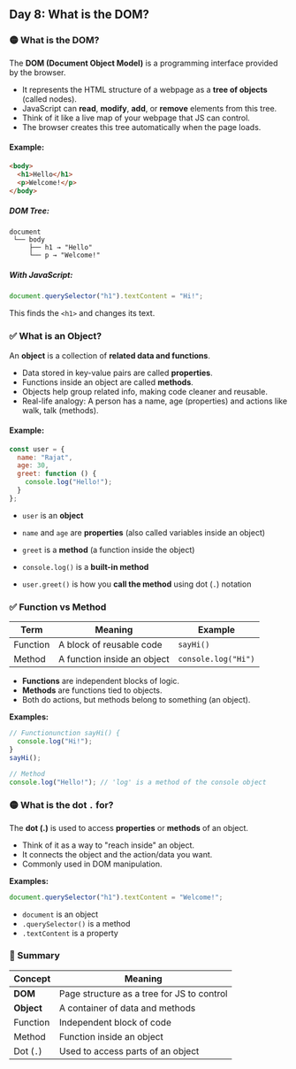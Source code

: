 <article class="day-block">

## Day 8: What is the DOM?

### 🟡 What is the DOM?

The **DOM (Document Object Model)** is a programming interface provided by the browser.

* It represents the HTML structure of a webpage as a **tree of objects** (called nodes).
* JavaScript can **read**, **modify**, **add**, or **remove** elements from this tree.
* Think of it like a live map of your webpage that JS can control.
* The browser creates this tree automatically when the page loads.

#### Example:

```html
<body>
  <h1>Hello</h1>
  <p>Welcome!</p>
</body>
```

##### DOM Tree:

<div class="small-grey-block">

```
document
 └── body
     ├── h1 → "Hello"
     └── p → "Welcome!"
```

</div>

##### With JavaScript:

```js
document.querySelector("h1").textContent = "Hi!";
```

This finds the `<h1>` and changes its text.

<div class="section-break"></div>

### ✅ What is an Object?

An **object** is a collection of **related data and functions**.

* Data stored in key-value pairs are called **properties**.
* Functions inside an object are called **methods**.
* Objects help group related info, making code cleaner and reusable.
* Real-life analogy: A person has a name, age (properties) and actions like walk, talk (methods).

#### Example:

```js
const user = {
  name: "Rajat",
  age: 30,
  greet: function () {
    console.log("Hello!");
  }
};
```
- `user` is an **object**

- `name` and `age` are **properties** (also called variables inside an object)

- `greet` is a **method** (a function inside the object)

- `console.log()` is a **built-in method**

- `user.greet()` is how you **call the method** using dot (`.`) notation

<div class="section-break"></div>

### ✅ Function vs Method

| Term     | Meaning                     | Example             |
| -------- | --------------------------- | ------------------- |
| Function | A block of reusable code    | `sayHi()`           |
| Method   | A function inside an object | `console.log("Hi")` |

* **Functions** are independent blocks of logic.
* **Methods** are functions tied to objects.
* Both do actions, but methods belong to something (an object).

**Examples:**

```js
// Functionunction sayHi() {
  console.log("Hi!");
}
sayHi();

// Method
console.log("Hello!"); // 'log' is a method of the console object
```

<div class="section-break"></div>

### 🟡 What is the dot `.` for?

The **dot (.)** is used to access **properties** or **methods** of an object.

* Think of it as a way to "reach inside" an object.
* It connects the object and the action/data you want.
* Commonly used in DOM manipulation.

**Examples:**

```js
document.querySelector("h1").textContent = "Welcome!";
```

* `document` is an object
* `.querySelector()` is a method
* `.textContent` is a property

<div class="section-break"></div>

### 🔑 Summary

| Concept   | Meaning                                    |
| --------- | ------------------------------------------ |
| **DOM**       | Page structure as a tree for JS to control |
| **Object**    | A container of data and methods            |
| Function  | Independent block of code                  |
| Method    | Function inside an object                  |
| Dot (`.`) | Used to access parts of an object          |


</article>